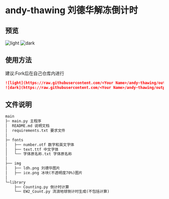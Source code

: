 # andy-thawing 刘德华解冻倒计时
## 预览
![light](https://raw.githubusercontent.com/Enigma_Soul/andy-thawing/output/light.png)
![dark](https://raw.githubusercontent.com/Enigma_Soul/andy-thawing/output/dark.png)

## 使用方法
建议:Fork后在自己仓库内进行

```markdown
![light](https://raw.githubusercontent.com/<Your Name>/andy-thawing/output/light.png)
![dark](https://raw.githubusercontent.com/<Your Name>/andy-thawing/output/dark.png)
```

## 文件说明
``` markdown
main
├─ main.py 主程序
│  README.md 说明文档
│  requirements.txt 要求文件
│
├─ fonts
│   ├── number.otf 数字和英文字体
│   ├── text.ttf 中文字体
│   └── 字体原名称.txt 字体原名称
│
├── img
│   ├── ldh.png 刘德华图片
│   ├── ice.png 冰块(不透明度70%)图片
│
└─library
    ├── Counting.py 倒计时计算
    └── EW2_Count.py 流浪地球倒计时生成(不包括计算)
```

